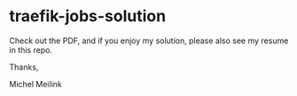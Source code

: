 # traefik-jobs-solution

Check out the PDF, and if you enjoy my solution, please also see my resume in this repo.

Thanks,

Michel Meilink
